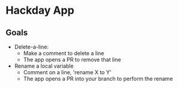 # Hackday App

## Goals

- Delete-a-line:
  - Make a comment to delete a line
  - The app opens a PR to remove that line
- Rename a local variable
  - Comment on a line, 'rename X to Y'
  - The app opens a PR into your branch to perform the rename
